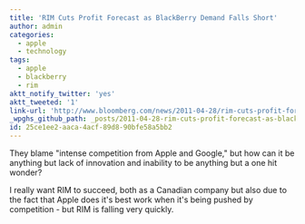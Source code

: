 ```yaml
---
title: 'RIM Cuts Profit Forecast as BlackBerry Demand Falls Short'
author: admin
categories:
  - apple
  - technology
tags:
  - apple
  - blackberry
  - rim
aktt_notify_twitter: 'yes'
aktt_tweeted: '1'
link-url: 'http://www.bloomberg.com/news/2011-04-28/rim-cuts-profit-forecast-as-demand-for-blackberry-smartphones-falls-short.html'
_wpghs_github_path: _posts/2011-04-28-rim-cuts-profit-forecast-as-blackberry-demand-falls-short.md
id: 25ce1ee2-aaca-4acf-89d8-90bfe58a5bb2
---
```

<p>They blame "intense competition from Apple and Google," but how can it be anything but lack of innovation and inability to be anything but a one hit wonder?</p>
<p>I really want RIM to succeed, both as a Canadian company but also due to the fact that Apple does it's best work when it's being pushed by competition - but RIM is falling very quickly.</p>
